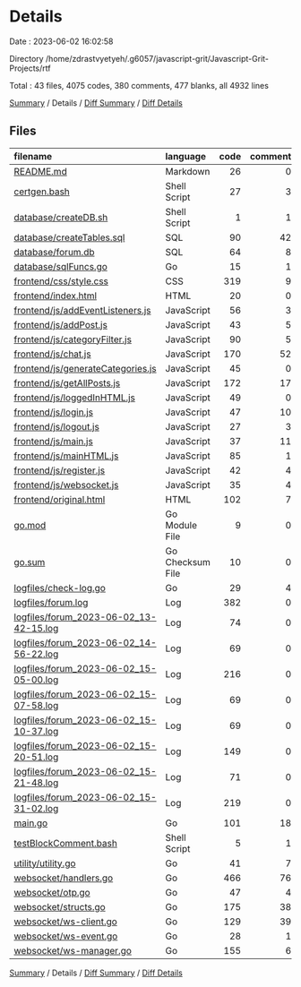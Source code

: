 # Details

Date : 2023-06-02 16:02:58

Directory /home/zdrastvyetyeh/.g6057/javascript-grit/Javascript-Grit-Projects/rtf

Total : 43 files,  4075 codes, 380 comments, 477 blanks, all 4932 lines

[Summary](results.md) / Details / [Diff Summary](diff.md) / [Diff Details](diff-details.md)

## Files
| filename | language | code | comment | blank | total |
| :--- | :--- | ---: | ---: | ---: | ---: |
| [README.md](/README.md) | Markdown | 26 | 0 | 16 | 42 |
| [certgen.bash](/certgen.bash) | Shell Script | 27 | 3 | 7 | 37 |
| [database/createDB.sh](/database/createDB.sh) | Shell Script | 1 | 1 | 0 | 2 |
| [database/createTables.sql](/database/createTables.sql) | SQL | 90 | 42 | 14 | 146 |
| [database/forum.db](/database/forum.db) | SQL | 64 | 8 | 1 | 73 |
| [database/sqlFuncs.go](/database/sqlFuncs.go) | Go | 15 | 1 | 5 | 21 |
| [frontend/css/style.css](/frontend/css/style.css) | CSS | 319 | 9 | 48 | 376 |
| [frontend/index.html](/frontend/index.html) | HTML | 20 | 0 | 2 | 22 |
| [frontend/js/addEventListeners.js](/frontend/js/addEventListeners.js) | JavaScript | 56 | 3 | 5 | 64 |
| [frontend/js/addPost.js](/frontend/js/addPost.js) | JavaScript | 43 | 5 | 7 | 55 |
| [frontend/js/categoryFilter.js](/frontend/js/categoryFilter.js) | JavaScript | 90 | 5 | 11 | 106 |
| [frontend/js/chat.js](/frontend/js/chat.js) | JavaScript | 170 | 52 | 34 | 256 |
| [frontend/js/generateCategories.js](/frontend/js/generateCategories.js) | JavaScript | 45 | 0 | 6 | 51 |
| [frontend/js/getAllPosts.js](/frontend/js/getAllPosts.js) | JavaScript | 172 | 17 | 22 | 211 |
| [frontend/js/loggedInHTML.js](/frontend/js/loggedInHTML.js) | JavaScript | 49 | 0 | 7 | 56 |
| [frontend/js/login.js](/frontend/js/login.js) | JavaScript | 47 | 10 | 7 | 64 |
| [frontend/js/logout.js](/frontend/js/logout.js) | JavaScript | 27 | 3 | 2 | 32 |
| [frontend/js/main.js](/frontend/js/main.js) | JavaScript | 37 | 11 | 4 | 52 |
| [frontend/js/mainHTML.js](/frontend/js/mainHTML.js) | JavaScript | 85 | 1 | 22 | 108 |
| [frontend/js/register.js](/frontend/js/register.js) | JavaScript | 42 | 4 | 4 | 50 |
| [frontend/js/websocket.js](/frontend/js/websocket.js) | JavaScript | 35 | 4 | 5 | 44 |
| [frontend/original.html](/frontend/original.html) | HTML | 102 | 7 | 19 | 128 |
| [go.mod](/go.mod) | Go Module File | 9 | 0 | 3 | 12 |
| [go.sum](/go.sum) | Go Checksum File | 10 | 0 | 1 | 11 |
| [logfiles/check-log.go](/logfiles/check-log.go) | Go | 29 | 4 | 3 | 36 |
| [logfiles/forum.log](/logfiles/forum.log) | Log | 382 | 0 | 1 | 383 |
| [logfiles/forum_2023-06-02_13-42-15.log](/logfiles/forum_2023-06-02_13-42-15.log) | Log | 74 | 0 | 1 | 75 |
| [logfiles/forum_2023-06-02_14-56-22.log](/logfiles/forum_2023-06-02_14-56-22.log) | Log | 69 | 0 | 1 | 70 |
| [logfiles/forum_2023-06-02_15-05-00.log](/logfiles/forum_2023-06-02_15-05-00.log) | Log | 216 | 0 | 1 | 217 |
| [logfiles/forum_2023-06-02_15-07-58.log](/logfiles/forum_2023-06-02_15-07-58.log) | Log | 69 | 0 | 1 | 70 |
| [logfiles/forum_2023-06-02_15-10-37.log](/logfiles/forum_2023-06-02_15-10-37.log) | Log | 69 | 0 | 1 | 70 |
| [logfiles/forum_2023-06-02_15-20-51.log](/logfiles/forum_2023-06-02_15-20-51.log) | Log | 149 | 0 | 1 | 150 |
| [logfiles/forum_2023-06-02_15-21-48.log](/logfiles/forum_2023-06-02_15-21-48.log) | Log | 71 | 0 | 1 | 72 |
| [logfiles/forum_2023-06-02_15-31-02.log](/logfiles/forum_2023-06-02_15-31-02.log) | Log | 219 | 0 | 1 | 220 |
| [main.go](/main.go) | Go | 101 | 18 | 16 | 135 |
| [testBlockComment.bash](/testBlockComment.bash) | Shell Script | 5 | 1 | 0 | 6 |
| [utility/utility.go](/utility/utility.go) | Go | 41 | 7 | 8 | 56 |
| [websocket/handlers.go](/websocket/handlers.go) | Go | 466 | 76 | 88 | 630 |
| [websocket/otp.go](/websocket/otp.go) | Go | 47 | 4 | 12 | 63 |
| [websocket/structs.go](/websocket/structs.go) | Go | 175 | 38 | 26 | 239 |
| [websocket/ws-client.go](/websocket/ws-client.go) | Go | 129 | 39 | 26 | 194 |
| [websocket/ws-event.go](/websocket/ws-event.go) | Go | 28 | 1 | 7 | 36 |
| [websocket/ws-manager.go](/websocket/ws-manager.go) | Go | 155 | 6 | 30 | 191 |

[Summary](results.md) / Details / [Diff Summary](diff.md) / [Diff Details](diff-details.md)
